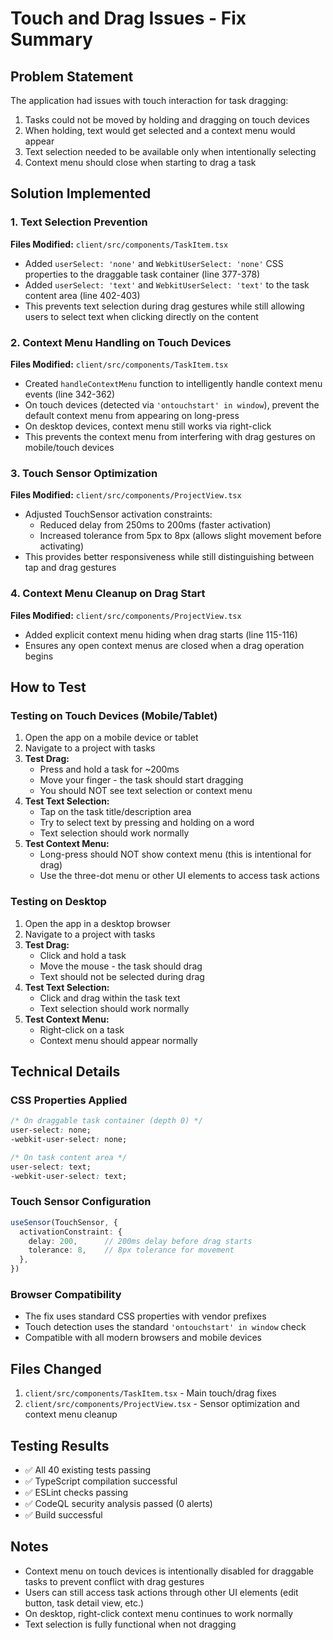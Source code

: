 # Touch and Drag Issues - Fix Summary

## Problem Statement
The application had issues with touch interaction for task dragging:
1. Tasks could not be moved by holding and dragging on touch devices
2. When holding, text would get selected and a context menu would appear
3. Text selection needed to be available only when intentionally selecting
4. Context menu should close when starting to drag a task

## Solution Implemented

### 1. Text Selection Prevention
**Files Modified:** `client/src/components/TaskItem.tsx`

- Added `userSelect: 'none'` and `WebkitUserSelect: 'none'` CSS properties to the draggable task container (line 377-378)
- Added `userSelect: 'text'` and `WebkitUserSelect: 'text'` to the task content area (line 402-403)
- This prevents text selection during drag gestures while still allowing users to select text when clicking directly on the content

### 2. Context Menu Handling on Touch Devices
**Files Modified:** `client/src/components/TaskItem.tsx`

- Created `handleContextMenu` function to intelligently handle context menu events (line 342-362)
- On touch devices (detected via `'ontouchstart' in window`), prevent the default context menu from appearing on long-press
- On desktop devices, context menu still works via right-click
- This prevents the context menu from interfering with drag gestures on mobile/touch devices

### 3. Touch Sensor Optimization
**Files Modified:** `client/src/components/ProjectView.tsx`

- Adjusted TouchSensor activation constraints:
  - Reduced delay from 250ms to 200ms (faster activation)
  - Increased tolerance from 5px to 8px (allows slight movement before activating)
- This provides better responsiveness while still distinguishing between tap and drag gestures

### 4. Context Menu Cleanup on Drag Start
**Files Modified:** `client/src/components/ProjectView.tsx`

- Added explicit context menu hiding when drag starts (line 115-116)
- Ensures any open context menus are closed when a drag operation begins

## How to Test

### Testing on Touch Devices (Mobile/Tablet)
1. Open the app on a mobile device or tablet
2. Navigate to a project with tasks
3. **Test Drag:**
   - Press and hold a task for ~200ms
   - Move your finger - the task should start dragging
   - You should NOT see text selection or context menu
4. **Test Text Selection:**
   - Tap on the task title/description area
   - Try to select text by pressing and holding on a word
   - Text selection should work normally
5. **Test Context Menu:**
   - Long-press should NOT show context menu (this is intentional for drag)
   - Use the three-dot menu or other UI elements to access task actions

### Testing on Desktop
1. Open the app in a desktop browser
2. Navigate to a project with tasks
3. **Test Drag:**
   - Click and hold a task
   - Move the mouse - the task should drag
   - Text should not be selected during drag
4. **Test Text Selection:**
   - Click and drag within the task text
   - Text selection should work normally
5. **Test Context Menu:**
   - Right-click on a task
   - Context menu should appear normally

## Technical Details

### CSS Properties Applied
```css
/* On draggable task container (depth 0) */
user-select: none;
-webkit-user-select: none;

/* On task content area */
user-select: text;
-webkit-user-select: text;
```

### Touch Sensor Configuration
```typescript
useSensor(TouchSensor, {
  activationConstraint: {
    delay: 200,      // 200ms delay before drag starts
    tolerance: 8,    // 8px tolerance for movement
  },
})
```

### Browser Compatibility
- The fix uses standard CSS properties with vendor prefixes
- Touch detection uses the standard `'ontouchstart' in window` check
- Compatible with all modern browsers and mobile devices

## Files Changed
1. `client/src/components/TaskItem.tsx` - Main touch/drag fixes
2. `client/src/components/ProjectView.tsx` - Sensor optimization and context menu cleanup

## Testing Results
- ✅ All 40 existing tests passing
- ✅ TypeScript compilation successful
- ✅ ESLint checks passing
- ✅ CodeQL security analysis passed (0 alerts)
- ✅ Build successful

## Notes
- Context menu on touch devices is intentionally disabled for draggable tasks to prevent conflict with drag gestures
- Users can still access task actions through other UI elements (edit button, task detail view, etc.)
- On desktop, right-click context menu continues to work normally
- Text selection is fully functional when not dragging
